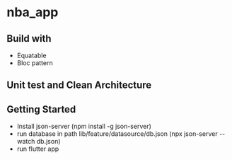 # nba_app

## Build with
- Equatable
- Bloc pattern

## Unit test and Clean Architecture

## Getting Started
- Install json-server (npm install -g json-server)
- run database in path lib/feature/datasource/db.json (npx json-server --watch db.json)
- run flutter app
